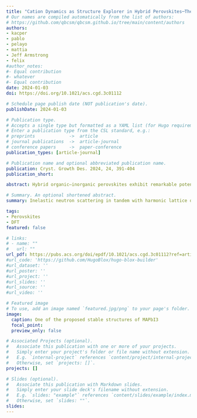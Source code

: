 ```yaml
---
title: "Cation Dynamics as Structure Explorer in Hybrid Perovskites─The Case of MAPbI3"
# Our names are compiled automatically from the list of authors:
# https://github.com/qbcsm/qbcsm.github.io/tree/main/content/authors
authors:
- kacper
- pablo
- pelayo
- mattia
- Jeff Armstrong
- felix
#author_notes:
#- Equal contribution
#- whatever
#- Equal contribution
date: 2024-01-03
doi: https://doi.org/10.1021/acs.cgd.3c01112

# Schedule page publish date (NOT publication's date).
publishDate: 2024-01-03

# Publication type.
# Accepts a single type but formatted as a YAML list (for Hugo requirements).
# Enter a publication type from the CSL standard, e.g.:
# preprints             ->  article
# journal publications  ->  article-journal
# conference papers     ->  paper-conference
publication_types: [article-journal]

# Publication name and optional abbreviated publication name.
publication: Cryst. Growth Des. 2024, 24, 391-404
publication_short:

abstract: Hybrid organic–inorganic perovskites exhibit remarkable potential as cost-effective and high-efficiency materials for photovoltaic applications. Their exceptional chemical tunability opens further routes for optimizing their optical and electronic properties through structural engineering. Nevertheless, the extraordinary softness of the lattice, stemming from its interconnected organic–inorganic composition, unveils formidable challenges in structural characterization. Here, by focusing on the quintessential methylammonium lead triiodide, MAPbI3, we combine first-principles modeling with high-resolution neutron scattering data to identify the key stationary points on its shallow potential energy landscape. This combined experimental and computational approach enables us to benchmark the performance of a collection of semilocal exchange–correlation functionals and to track the local distortions of the perovskite framework, hallmarked by the inelastic neutron scattering response of the organic cation. By conducting a thorough examination of structural distortions, we introduce the IKUR-PVP-1 structural data set. This data set contains nine mechanically stable structural models, each manifesting a distinct vibrational response. IKUR-PVP-1 constitutes a valuable resource for assessing thermal behavior in the low-temperature perovskite phase. In addition, it paves the way for the development of accurate force fields, enabling a comprehensive understanding of the interplay between the structure and dynamics in MAPbI3 and related hybrid perovskites.

# Summary. An optional shortened abstract.
summary: Inelastic neutron scattering in tandem with harmonic lattice dynamics calculations provides new insights into the local ordering and associated angular structural distortions in the 3D hybrid perovskite MAPbI3.

tags:
- Perovskites
- DFT
featured: false

# links:
# - name: ""
#   url: ""
url_pdf: https://pubs.acs.org/doi/epdf/10.1021/acs.cgd.3c01112?ref=article_openPDF
#url_code: 'https://github.com/HugoBlox/hugo-blox-builder'
#url_dataset: ''
#url_poster: ''
#url_project: ''
#url_slides: ''
#url_source: ''
#url_video: ''

# Featured image
# To use, add an image named `featured.jpg/png` to your page's folder. 
image:
  caption: One of the proposed stable structures of MAPbI3
  focal_point:
  preview_only: false

# Associated Projects (optional).
#   Associate this publication with one or more of your projects.
#   Simply enter your project's folder or file name without extension.
#   E.g. `internal-project` references `content/project/internal-project/index.md`.
#   Otherwise, set `projects: []`.
projects: []

# Slides (optional).
#   Associate this publication with Markdown slides.
#   Simply enter your slide deck's filename without extension.
#   E.g. `slides: "example"` references `content/slides/example/index.md`.
#   Otherwise, set `slides: ""`.
slides:
---
```

<!-- Optional main text goes below this comment.
You can include the publication's full text or supplementary notes.
You can use rich formatting such as including code, math, and images:
https://docs.hugoblox.com/content/writing-markdown-latex/
-->

